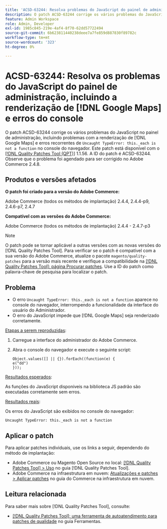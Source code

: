 ```yaml
---
title: 'ACSD-63244: Resolva problemas do JavaScript do painel de administração, incluindo  [!DNL Google Maps] renderização e erros do console'
description: O patch ACSD-63244 corrige os vários problemas do JavaScript no painel de administração, incluindo problemas com a renderização  [!DNL Google Maps]  e o erro de tipo não detectado recorrente._each não é um erro de função&grave; no console do navegador.
feature: Admin Workspace
role: Admin, Developer
exl-id: 1985c845-219e-4af4-8f70-62dd57722494
source-git-commit: 6b623811440238deee7a7fe859d887830f89782c
workflow-type: tm+mt
source-wordcount: '323'
ht-degree: 0%

---
```


# ACSD-63244: Resolva os problemas do JavaScript do painel de administração, incluindo a renderização de [!DNL Google Maps] e erros do console

O patch ACSD-63244 corrige os vários problemas do JavaScript no painel de administração, incluindo problemas com a renderização de [!DNL Google Maps] e erros recorrentes de `Uncaught TypeError: this._each is not a function` no console do navegador. Este patch está disponível com o [[!DNL Quality Patches Tool (QPT)]](/help/tools/quality-patches-tool/quality-patches-tool-to-self-serve-quality-patches.md) 1.1.56. A ID do patch é ACSD-63244. Observe que o problema foi agendado para ser corrigido no Adobe Commerce 2.4.8.

## Produtos e versões afetados

**O patch foi criado para a versão do Adobe Commerce:**

Adobe Commerce (todos os métodos de implantação) 2.4.4, 2.4.4-p9, 2.4.6-p7, 2.4.7

**Compatível com as versões do Adobe Commerce:**

Adobe Commerce (todos os métodos de implantação) 2.4.4 - 2.4.7-p3

>[!NOTE]
>
>O patch pode se tornar aplicável a outras versões com as novas versões do [!DNL Quality Patches Tool]. Para verificar se o patch é compatível com a sua versão do Adobe Commerce, atualize o pacote `magento/quality-patches` para a versão mais recente e verifique a compatibilidade na [[!DNL Quality Patches Tool]: página Procurar patches](https://experienceleague.adobe.com/tools/commerce-quality-patches/index.html). Use a ID do patch como palavra-chave de pesquisa para localizar o patch.

## Problema

* O erro `Uncaught TypeError: this._each is not a function` aparece no console do navegador, interrompendo a funcionalidade da interface do usuário do Administrador.
* O erro do JavaScript impede que [!DNL Google Maps] seja renderizado corretamente.

<u>Etapas a serem reproduzidas</u>:

1. Carregue a interface do administrador do Adobe Commerce.
1. Abra o console do navegador e execute o seguinte script:

   ```
   Object.values([] || {}).forEach((function(e) {  
   e("dd")  
   }));  
   ```

<u>Resultados esperados</u>:

As funções do JavaScript disponíveis na biblioteca JS padrão são executadas corretamente sem erros.

<u>Resultados reais</u>:

Os erros do JavaScript são exibidos no console do navegador:

```
Uncaught TypeError: this._each is not a function
```

## Aplicar o patch

Para aplicar patches individuais, use os links a seguir, dependendo do método de implantação:

* Adobe Commerce ou Magento Open Source no local: [[!DNL Quality Patches Tool] > Uso](/help/tools/quality-patches-tool/usage.md) no guia [!DNL Quality Patches Tool].
* Adobe Commerce na infraestrutura em nuvem: [Atualizações e patches > Aplicar patches](https://experienceleague.adobe.com/docs/commerce-cloud-service/user-guide/develop/upgrade/apply-patches.html) no guia do Commerce na infraestrutura em nuvem.

## Leitura relacionada

Para saber mais sobre [!DNL Quality Patches Tool], consulte:

* [[!DNL Quality Patches Tool]: uma ferramenta de autoatendimento para patches de qualidade](/help/tools/quality-patches-tool/quality-patches-tool-to-self-serve-quality-patches.md) no guia Ferramentas.
